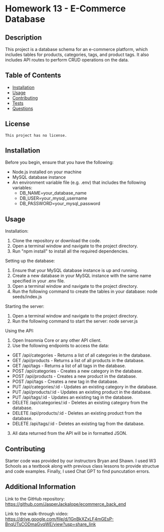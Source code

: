 # Homework 13 - E-Commerce Database

## Description

This project is a database schema for an e-commerce platform, which includes tables for products, categories, tags, and product tags. It also includes API routes to perform CRUD operations on the data.

## Table of Contents

- [Installation](#installation)
- [Usage](#usage)
- [Contributing](#contributing)
- [Tests](#tests)
- [Questions](#questions)

## License

    This project has no license.

## Installation

Before you begin, ensure that you have the following:

- Node.js installed on your machine
- MySQL database instance
- An environment variable file (e.g. .env) that includes the following variables:
    - DB_NAME=your_database_name
    - DB_USER=your_mysql_username
    - DB_PASSWORD=your_mysql_password

## Usage

Installation:
1. Clone the repository or download the code.
2. Open a terminal window and navigate to the project directory.
3. Run "npm install" to install all the required dependencies.

Setting up the database:
1. Ensure that your MySQL database instance is up and running.
2. Create a new database in your MySQL instance with the same name specified in your .env file.
3. Open a terminal window and navigate to the project directory.
4. Run the following command to create the tables in your database: node seeds/index.js

Starting the server:
1. Open a terminal window and navigate to the project directory.
2. Run the following command to start the server: node server.js

Using the API:
1. Open Insomnia Core or any other API client.
2. Use the following endpoints to access the data:
- GET /api/categories - Returns a list of all categories in the database.
- GET /api/products - Returns a list of all products in the database.
- GET /api/tags - Returns a list of all tags in the database.
- POST /api/categories - Creates a new category in the database.
- POST /api/products - Creates a new product in the database.
- POST /api/tags - Creates a new tag in the database.
- PUT /api/categories/:id - Updates an existing category in the database.
- PUT /api/products/:id - Updates an existing product in the database.
- PUT /api/tags/:id - Updates an existing tag in the database.
- DELETE /api/categories/:id - Deletes an existing category from the database.
- DELETE /api/products/:id - Deletes an existing product from the database.
- DELETE /api/tags/:id - Deletes an existing tag from the database.
3. All data returned from the API will be in formatted JSON.

## Contributing

Starter code was provided by our instructors Bryan and Shawn. I used W3 Schools as a textbook along with previous class lessons to provide structue and code examples. Finally, I used Chat GPT to find puncutation errors. 

## Additional Information

Link to the GitHub repository: https://github.com/JasperJackalope/ecommerce_back_end

Link to the walk-through video: https://drive.google.com/file/d/1GnBkXZxLF4mGEsP-BnqUTsCODmaGvqWE/view?usp=share_link
